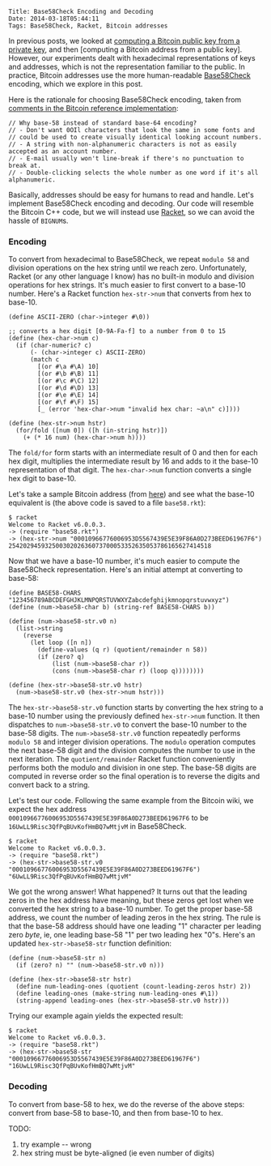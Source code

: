     Title: Base58Check Encoding and Decoding
    Date: 2014-03-18T05:44:11
    Tags: Base58Check, Racket, Bitcoin addresses

In previous posts, we looked at
[computing a Bitcoin public key from a private key][LiT:pubfrompriv],
and then [computing a Bitcoin address from a public key]. However, our
experiments dealt with hexadecimal representations of keys and
addresses, which is not the representation familiar to the public. In
practice, Bitcoin addresses use the more human-readable
[Base58Check][bwiki:b58] encoding, which we explore in this post.

[LiT:pubfrompriv]: http://www.lostintransaction.com/blog/2014/03/14/deriving-a-bitcoin-public-key-from-a-private-key/ "Deriving a Bitcoin Public Key From a Private Key"
[LiT:ffi]: http://www.lostintransaction.com/blog/2014/03/15/adding-openssl-bindings-to-racket-via-its-ffi/ "Adding OpenSSL bindings to Racket via its FFI"
[bwiki:b58]: https://en.bitcoin.it/wiki/Base58Check_encoding "Base58Check encoding"

<!-- more -->

Here is the rationale for choosing Base58Check encoding, taken from
[comments in the Bitcoin reference implementation][bitcoinsrc]:

    // Why base-58 instead of standard base-64 encoding?
    // - Don't want 0OIl characters that look the same in some fonts and
    // could be used to create visually identical looking account numbers.
    // - A string with non-alphanumeric characters is not as easily accepted as an account number.
    // - E-mail usually won't line-break if there's no punctuation to break at.
    // - Double-clicking selects the whole number as one word if it's all alphanumeric.

[bitcoinsrc]: https://github.com/bitcoin/bitcoin/blob/f76c122e2eac8ef66f69d142231bd33c88a24c50/src/base58.h#L7-L12 "src/base58.h"

Basically, addresses should be easy for humans to read and
handle. Let's implement Base58Check encoding and decoding. Our code
will resemble the Bitcoin C++ code, but we will instead use
[Racket](http://racket-lang.org), so we can avoid the hassle of
`BIGNUM`s.

### Encoding ###

To convert from hexadecimal to Base58Check, we repeat `modulo 58` and
division operations on the hex string until we reach
zero. Unfortunately, Racket (or any other language I know) has no
built-in modulo and division operations for hex strings. It's much
easier to first convert to a base-10 number. Here's a Racket function
`hex-str->num` that converts from hex to base-10.

```racket
(define ASCII-ZERO (char->integer #\0))

;; converts a hex digit [0-9A-Fa-f] to a number from 0 to 15
(define (hex-char->num c)
  (if (char-numeric? c)
      (- (char->integer c) ASCII-ZERO)
	  (match c
	    [(or #\a #\A) 10]
		[(or #\b #\B) 11]
		[(or #\c #\C) 12]
		[(or #\d #\D) 13]
		[(or #\e #\E) 14]
		[(or #\f #\F) 15]
		[_ (error 'hex-char->num "invalid hex char: ~a\n" c)])))
		
(define (hex-str->num hstr)
  (for/fold ([num 0]) ([h (in-string hstr)])
    (+ (* 16 num) (hex-char->num h))))		
```

The `fold/for` form starts with an intermediate result of 0 and then
for each hex digit, multiplies the intermediate result by 16 and adds
to it the base-10 representation of that digit. The `hex-char->num`
function converts a single hex digit to base-10.

Let's take a sample Bitcoin address (from [here][bwiki:addr]) and see
what the base-10 equivalent is (the above code is saved to a file
`base58.rkt`):

[bwiki:addr]: https://en.bitcoin.it/wiki/Technical_background_of_version_1_Bitcoin_addresses "Technical background of version 1 Bitcoin addresses"

    $ racket
    Welcome to Racket v6.0.0.3.
    -> (require "base58.rkt")
    -> (hex-str->num "00010966776006953D5567439E5E39F86A0D273BEED61967F6")
    25420294593250030202636073700053352635053786165627414518

Now that we have a base-10 number, it's much easier to compute the
Base58Check representation. Here's an initial attempt at converting to
base-58:

```racket
(define BASE58-CHARS "123456789ABCDEFGHJKLMNPQRSTUVWXYZabcdefghijkmnopqrstuvwxyz")
(define (num->base58-char b) (string-ref BASE58-CHARS b))
  
(define (num->base58-str.v0 n)
  (list->string
    (reverse
	  (let loop ([n n])
	    (define-values (q r) (quotient/remainder n 58))
		(if (zero? q)
		    (list (num->base58-char r))
			(cons (num->base58-char r) (loop q))))))))

(define (hex-str->base58-str.v0 hstr) 
  (num->base58-str.v0 (hex-str->num hstr)))
```

The `hex-str->base58-str.v0` function starts by converting the hex
string to a base-10 number using the previously defined
`hex-str->num` function. It then dispatches to `num->base58-str.v0`
to convert the base-10 number to the base-58 digits. The
`num->base58-str.v0` function repeatedly performs `modulo 58` and
integer division operations. The `modulo` operation computes the next
base-58 digit and the division computes the number to use in the next
iteration. The `quotient/remainder` Racket function conveniently
performs both the modulo and division in one step. The base-58 digits
are computed in reverse order so the final operation is to reverse the
digits and convert back to a string.

Let's test our code. Following the same example from the Bitcoin wiki,
we expect the hex address
`00010966776006953D5567439E5E39F86A0D273BEED61967F6` to be `16UwLL9Risc3QfPqBUvKofHmBQ7wMtjvM` in Base58Check.

    $ racket
	Welcome to Racket v6.0.0.3.
	-> (require "base58.rkt")
	-> (hex-str->base58-str.v0 "00010966776006953D5567439E5E39F86A0D273BEED61967F6")
	"6UwLL9Risc3QfPqBUvKofHmBQ7wMtjvM"

We got the wrong answer! What happened? It turns out that the leading
zeros in the hex address have meaning, but these zeros get lost when
we converted the hex string to a base-10 number. To get the proper
base-58 address, we count the number of leading zeros in the hex
string. The rule is that the base-58 address should have one leading
"1" character per leading zero *byte*, ie, one leading base-58 "1" per
two leading hex "0"s. Here's an updated `hex-str->base58-str` function definition:

```racket
(define (num->base58-str n)
  (if (zero? n) "" (num->base58-str.v0 n)))
																			 
(define (hex-str->base58-str hstr)
  (define num-leading-ones (quotient (count-leading-zeros hstr) 2))
  (define leading-ones (make-string num-leading-ones #\1))
  (string-append leading-ones (hex-str->base58-str.v0 hstr)))
```	  

Trying our example again yields the expected result:

    $ racket
	Welcome to Racket v6.0.0.3.
	-> (require "base58.rkt")
	-> (hex-str->base58-str "00010966776006953D5567439E5E39F86A0D273BEED61967F6")
	"16UwLL9Risc3QfPqBUvKofHmBQ7wMtjvM"

### Decoding ###

To convert from base-58 to hex, we do the reverse of the above steps:
convert from base-58 to base-10, and then from base-10 to hex.


TODO:
1. try example -- wrong
2. hex string must be byte-aligned (ie even number of digits)
